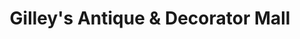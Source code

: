---
title: "Gilley's Antique & Decorator Mall"
url: /plainfield/gilleys-antique-and-decorator-mall/
shop: antiques
---